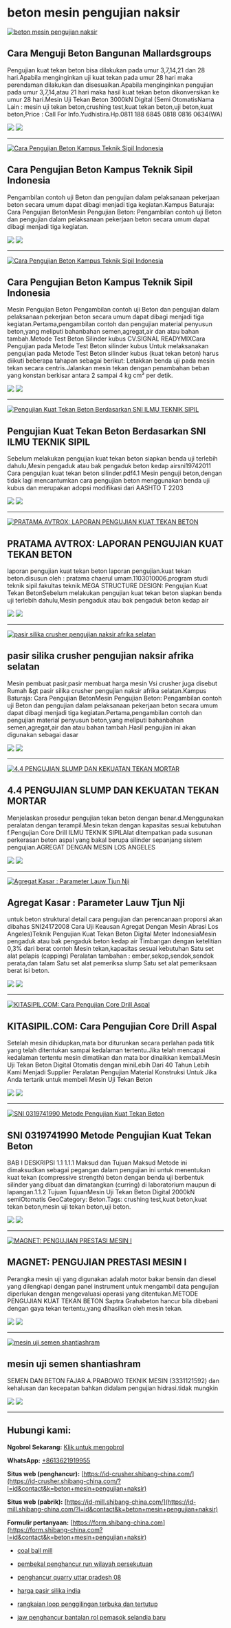 # beton mesin pengujian naksir

<a href="https://swt.shibang-china.com/?l=id&img&k=beton+mesin+pengujian+naksir" target="_blank">![beton mesin pengujian naksir](http://static.shibang-china.com/all-800x300/189.jpg)</a>

## Cara Menguji Beton Bangunan Mallardsgroups
Pengujian kuat tekan beton bisa dilakukan pada umur 3,7,14,21 dan 28 hari.Apabila menginginkan uji kuat tekan pada umur 28 hari maka perendaman dilakukan dan disesuaikan.Apabila menginginkan pengujian pada umur 3,7,14,atau 21 hari maka hasil kuat tekan beton dikonversikan ke umur 28 hari.Mesin Uji Tekan Beton 3000kN Digital (Semi OtomatisNama Lain : mesin uji tekan beton,crushing test,kuat tekan beton,uji beton,kuat beton,Price : Call For Info.Yudhistira.Hp.0811 188 6845 0818 0816 0634(WA)


<a href="https://whatsapp.shibangsoft.com/WhatsApp.php" target="_blank" title="WhatsApp">![](http://static.shibang-china.com/icon/whatsapp.png)</a> <a href="https://swt.shibang-china.com/?l=id&icon&k=beton+mesin+pengujian+naksir" target="_blank">![](http://static.shibang-china.com/icon/chat-id.png)</a>

---

<a href="https://swt.shibang-china.com/?l=id&img&k=beton+mesin+pengujian+naksir" target="_blank">![Cara Pengujian Beton Kampus Teknik Sipil Indonesia](http://static.shibang-china.com/all-800x300/441.jpg)</a>

## Cara Pengujian Beton Kampus Teknik Sipil Indonesia
Pengambilan contoh uji Beton dan pengujian dalam pelaksanaan pekerjaan beton secara umum dapat dibagi menjadi tiga kegiatan.Kampus Baturaja: Cara Pengujian BetonMesin Pengujian Beton: Pengambilan contoh uji Beton dan pengujian dalam pelaksanaan pekerjaan beton secara umum dapat dibagi menjadi tiga kegiatan.


<a href="https://whatsapp.shibangsoft.com/WhatsApp.php" target="_blank" title="WhatsApp">![](http://static.shibang-china.com/icon/whatsapp.png)</a> <a href="https://swt.shibang-china.com/?l=id&icon&k=beton+mesin+pengujian+naksir" target="_blank">![](http://static.shibang-china.com/icon/chat-id.png)</a>

---

<a href="https://swt.shibang-china.com/?l=id&img&k=beton+mesin+pengujian+naksir" target="_blank">![Cara Pengujian Beton Kampus Teknik Sipil Indonesia](http://static.shibang-china.com/all-800x300/183.jpg)</a>

## Cara Pengujian Beton Kampus Teknik Sipil Indonesia
Mesin Pengujian Beton Pengambilan contoh uji Beton dan pengujian dalam pelaksanaan pekerjaan beton secara umum dapat dibagi menjadi tiga kegiatan.Pertama,pengambilan contoh dan pengujian material penyusun beton,yang meliputi bahanbahan semen,agregat,air dan atau bahan tambah.Metode Test Beton Silinder kubus CV.SIGNAL READYMIXCara Pengujian pada Metode Test Beton silinder kubus Untuk melaksanakan pengujian pada Metode Test Beton silinder kubus (kuat tekan beton) harus diikuti beberapa tahapan sebagai berikut: Letakkan benda uji pada mesin tekan secara centris.Jalankan mesin tekan dengan penambahan beban yang konstan berkisar antara 2 sampai 4 kg cm² per detik.


<a href="https://whatsapp.shibangsoft.com/WhatsApp.php" target="_blank" title="WhatsApp">![](http://static.shibang-china.com/icon/whatsapp.png)</a> <a href="https://swt.shibang-china.com/?l=id&icon&k=beton+mesin+pengujian+naksir" target="_blank">![](http://static.shibang-china.com/icon/chat-id.png)</a>

---

<a href="https://swt.shibang-china.com/?l=id&img&k=beton+mesin+pengujian+naksir" target="_blank">![Pengujian Kuat Tekan Beton Berdasarkan SNI ILMU TEKNIK SIPIL](http://static.shibang-china.com/all-800x300/375.jpg)</a>

## Pengujian Kuat Tekan Beton Berdasarkan SNI ILMU TEKNIK SIPIL
Sebelum melakukan pengujian kuat tekan beton siapkan benda uji terlebih dahulu,Mesin pengaduk atau bak pengaduk beton kedap airsni19742011 Cara pengujian kuat tekan beton silinder.pdf4.1 Mesin penguji beton,dengan tidak lagi mencantumkan cara pengujian beton menggunakan benda uji kubus dan merupakan adopsi modifikasi dari AASHTO T 2203


<a href="https://whatsapp.shibangsoft.com/WhatsApp.php" target="_blank" title="WhatsApp">![](http://static.shibang-china.com/icon/whatsapp.png)</a> <a href="https://swt.shibang-china.com/?l=id&icon&k=beton+mesin+pengujian+naksir" target="_blank">![](http://static.shibang-china.com/icon/chat-id.png)</a>

---

<a href="https://swt.shibang-china.com/?l=id&img&k=beton+mesin+pengujian+naksir" target="_blank">![PRATAMA AVTROX: LAPORAN PENGUJIAN KUAT TEKAN BETON](http://static.shibang-china.com/all-800x300/78.jpg)</a>

## PRATAMA AVTROX: LAPORAN PENGUJIAN KUAT TEKAN BETON
laporan pengujian kuat tekan beton laporan pengujian.kuat tekan beton.disusun oleh : pratama chaerul umam.1103010006.program studi teknik sipil.fakultas teknik.MEGA STRUCTURE DESIGN: Pengujian Kuat Tekan BetonSebelum melakukan pengujian kuat tekan beton siapkan benda uji terlebih dahulu,Mesin pengaduk atau bak pengaduk beton kedap air


<a href="https://whatsapp.shibangsoft.com/WhatsApp.php" target="_blank" title="WhatsApp">![](http://static.shibang-china.com/icon/whatsapp.png)</a> <a href="https://swt.shibang-china.com/?l=id&icon&k=beton+mesin+pengujian+naksir" target="_blank">![](http://static.shibang-china.com/icon/chat-id.png)</a>

---

<a href="https://swt.shibang-china.com/?l=id&img&k=beton+mesin+pengujian+naksir" target="_blank">![pasir silika crusher pengujian naksir afrika selatan](http://static.shibang-china.com/all-800x300/843.jpg)</a>

## pasir silika crusher pengujian naksir afrika selatan
Mesin pembuat pasir,pasir membuat harga mesin Vsi crusher juga disebut Rumah &gt pasir silika crusher pengujian naksir afrika selatan.Kampus Baturaja: Cara Pengujian BetonMesin Pengujian Beton: Pengambilan contoh uji Beton dan pengujian dalam pelaksanaan pekerjaan beton secara umum dapat dibagi menjadi tiga kegiatan.Pertama,pengambilan contoh dan pengujian material penyusun beton,yang meliputi bahanbahan semen,agregat,air dan atau bahan tambah.Hasil pengujian ini akan digunakan sebagai dasar


<a href="https://whatsapp.shibangsoft.com/WhatsApp.php" target="_blank" title="WhatsApp">![](http://static.shibang-china.com/icon/whatsapp.png)</a> <a href="https://swt.shibang-china.com/?l=id&icon&k=beton+mesin+pengujian+naksir" target="_blank">![](http://static.shibang-china.com/icon/chat-id.png)</a>

---

<a href="https://swt.shibang-china.com/?l=id&img&k=beton+mesin+pengujian+naksir" target="_blank">![4.4 PENGUJIAN SLUMP DAN KEKUATAN TEKAN MORTAR](http://static.shibang-china.com/all-800x300/407.jpg)</a>

## 4.4 PENGUJIAN SLUMP DAN KEKUATAN TEKAN MORTAR
Menjelaskan prosedur pengujian tekan beton dengan benar.d.Menggunakan peralatan dengan terampil.Mesin tekan dengan kapasitas sesuai kebutuhan f.Pengujian Core Drill ILMU TEKNIK SIPILAlat ditempatkan pada susunan perkerasan beton aspal yang bakal berupa silinder sepanjang sistem pengujian.AGREGAT DENGAN MESIN LOS ANGELES


<a href="https://whatsapp.shibangsoft.com/WhatsApp.php" target="_blank" title="WhatsApp">![](http://static.shibang-china.com/icon/whatsapp.png)</a> <a href="https://swt.shibang-china.com/?l=id&icon&k=beton+mesin+pengujian+naksir" target="_blank">![](http://static.shibang-china.com/icon/chat-id.png)</a>

---

<a href="https://swt.shibang-china.com/?l=id&img&k=beton+mesin+pengujian+naksir" target="_blank">![Agregat Kasar : Parameter Lauw Tjun Nji](http://static.shibang-china.com/all-800x300/355.jpg)</a>

## Agregat Kasar : Parameter Lauw Tjun Nji
untuk beton struktural detail cara pengujian dan perencanaan proporsi akan dibahas SNI24172008 Cara Uji Keausan Agregat Dengan Mesin Abrasi Los Angeles)Teknik Pengujian Kuat Tekan Beton Digital Meter IndonesiaMesin pengaduk atau bak pengaduk beton kedap air Timbangan dengan ketelitian 0,3% dari berat contoh Mesin tekan,kapasitas sesuai kebutuhan Satu set alat pelapis (capping) Peralatan tambahan : ember,sekop,sendok,sendok perata,dan talam Satu set alat pemeriksa slump Satu set alat pemeriksaan berat isi beton.


<a href="https://whatsapp.shibangsoft.com/WhatsApp.php" target="_blank" title="WhatsApp">![](http://static.shibang-china.com/icon/whatsapp.png)</a> <a href="https://swt.shibang-china.com/?l=id&icon&k=beton+mesin+pengujian+naksir" target="_blank">![](http://static.shibang-china.com/icon/chat-id.png)</a>

---

<a href="https://swt.shibang-china.com/?l=id&img&k=beton+mesin+pengujian+naksir" target="_blank">![KITASIPIL.COM: Cara Pengujian Core Drill Aspal](http://static.shibang-china.com/all-800x300/130.jpg)</a>

## KITASIPIL.COM: Cara Pengujian Core Drill Aspal
Setelah mesin dihidupkan,mata bor diturunkan secara perlahan pada titik yang telah ditentukan sampai kedalaman tertentu.Jika telah mencapai kedalaman tertentu mesin dimatikan dan mata bor dinaikkan kembali.Mesin Uji Tekan Beton Digital Otomatis dengan miniLebih Dari 40 Tahun Lebih Kami Menjadi Supplier Peralatan Pengujian Material Konstruksi Untuk Jika Anda tertarik untuk membeli Mesin Uji Tekan Beton


<a href="https://whatsapp.shibangsoft.com/WhatsApp.php" target="_blank" title="WhatsApp">![](http://static.shibang-china.com/icon/whatsapp.png)</a> <a href="https://swt.shibang-china.com/?l=id&icon&k=beton+mesin+pengujian+naksir" target="_blank">![](http://static.shibang-china.com/icon/chat-id.png)</a>

---

<a href="https://swt.shibang-china.com/?l=id&img&k=beton+mesin+pengujian+naksir" target="_blank">![SNI 0319741990 Metode Pengujian Kuat Tekan Beton](http://static.shibang-china.com/all-800x300/4.jpg)</a>

## SNI 0319741990 Metode Pengujian Kuat Tekan Beton
BAB I DESKRIPSI 1.1 1.1.1 Maksud dan Tujuan Maksud Metode ini dimaksudkan sebagai pegangan dalam pengujian ini untuk menentukan kuat tekan (compressive strength) beton dengan benda uji berbentuk silinder yang dibuat dan dimatangkan (curring) di laboratorium maupun di lapangan.1.1.2 Tujuan TujuanMesin Uji Tekan Beton Digital 2000kN semiOtomatis GeoCategory: Beton.Tags: crushing test,kuat beton,kuat tekan beton,mesin uji tekan beton,uji beton.


<a href="https://whatsapp.shibangsoft.com/WhatsApp.php" target="_blank" title="WhatsApp">![](http://static.shibang-china.com/icon/whatsapp.png)</a> <a href="https://swt.shibang-china.com/?l=id&icon&k=beton+mesin+pengujian+naksir" target="_blank">![](http://static.shibang-china.com/icon/chat-id.png)</a>

---

<a href="https://swt.shibang-china.com/?l=id&img&k=beton+mesin+pengujian+naksir" target="_blank">![MAGNET: PENGUJIAN PRESTASI MESIN I](http://static.shibang-china.com/all-800x300/666.jpg)</a>

## MAGNET: PENGUJIAN PRESTASI MESIN I
Perangka mesin uji yang digunakan adalah motor bakar bensin dan diesel yang dilengkapi dengan panel instrument untuk mengambil data pengujian diperlukan dengan mengevaluasi operasi yang ditentukan.METODE PENGUJIAN KUAT TEKAN BETON Saptra Grahabeton hancur bila dibebani dengan gaya tekan tertentu,yang dihasilkan oleh mesin tekan.


<a href="https://whatsapp.shibangsoft.com/WhatsApp.php" target="_blank" title="WhatsApp">![](http://static.shibang-china.com/icon/whatsapp.png)</a> <a href="https://swt.shibang-china.com/?l=id&icon&k=beton+mesin+pengujian+naksir" target="_blank">![](http://static.shibang-china.com/icon/chat-id.png)</a>

---

<a href="https://swt.shibang-china.com/?l=id&img&k=beton+mesin+pengujian+naksir" target="_blank">![mesin uji semen shantiashram](http://static.shibang-china.com/all-800x300/565.jpg)</a>

## mesin uji semen shantiashram
SEMEN DAN BETON FAJAR A.PRABOWO TEKNIK MESIN (3331121592) dan kehalusan dan kecepatan bahkan didalam pengujian hidrasi.tidak mungkin

<a href="https://whatsapp.shibangsoft.com/WhatsApp.php" target="_blank" title="WhatsApp">![](http://static.shibang-china.com/icon/whatsapp.png)</a> <a href="https://swt.shibang-china.com/?l=id&icon&k=beton+mesin+pengujian+naksir" target="_blank">![](http://static.shibang-china.com/icon/chat-id.png)</a>

---
## Hubungi kami:

**Ngobrol Sekarang:** [Klik untuk mengobrol](https://swt.shibang-china.com?l=id&contact&k=beton+mesin+pengujian+naksir)

**WhatsApp:**  [+8613621919955](https://whatsapp.shibangsoft.com/WhatsApp.php)

**Situs web (penghancur):** [https://id-crusher.shibang-china.com/](https://id-crusher.shibang-china.com/?l=id&contact&k=beton+mesin+pengujian+naksir)

**Situs web (pabrik):** [https://id-mill.shibang-china.com/](https://id-mill.shibang-china.com/?l=id&contact&k=beton+mesin+pengujian+naksir)

**Formulir pertanyaan:** [https://form.shibang-china.com](https://form.shibang-china.com?l=id&contact&k=beton+mesin+pengujian+naksir)

* [coal ball mill](../34/coal%20ball%20mill.md)

* [pembekal penghancur run wilayah persekutuan](../31/pembekal%20penghancur%20run%20wilayah%20persekutuan.md)

* [penghancur quarry uttar pradesh 08](../34/penghancur%20quarry%20uttar%20pradesh%2008.md)

* [harga pasir silika india](../39/harga%20pasir%20silika%20india.md)

* [rangkaian loop penggilingan terbuka dan tertutup](../34/rangkaian%20loop%20penggilingan%20terbuka%20dan%20tertutup.md)

* [jaw penghancur bantalan rol pemasok selandia baru](../38/jaw%20penghancur%20bantalan%20rol%20pemasok%20selandia%20baru.md)